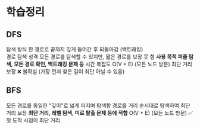 # 학습정리

## DFS
탐색 방식	한 경로로 끝까지 깊게 들어간 후 되돌아감 (백트래킹)	
경로 탐색 성격	모든 경로를 탐색할 수 있지만, 짧은 경로를 보장 못 함
**사용 목적	퍼즐 탐색, 모든 경로 확인, 백트래킹 문제 등**
시간 복잡도	O(V + E) (모든 노드 방문)
최단 거리 보장	❌ 불확실 (가장 먼저 찾은 길이 최단 아닐 수 있음)

## BFS
모든 경로를 동일한 "깊이"로 넓게 퍼지며 탐색함
경로를 거리 순서대로 탐색하여 최단 거리 보장
**최단 거리, 레벨 탐색, 미로 탈출 문제 등에 적합**
O(V + E) (모든 노드 방문)
✅ 첫 도착 시점이 최단 거리
